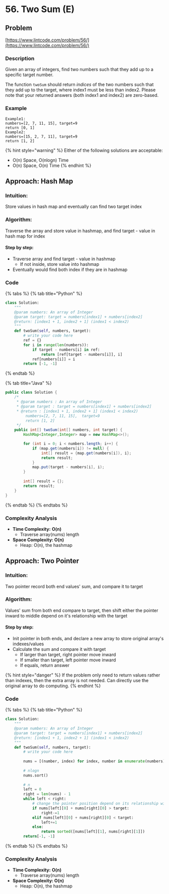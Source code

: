 # 56. Two Sum \(E\)

## Problem

[https://www.lintcode.com/problem/56/](https://www.lintcode.com/problem/56/)

### Description 

Given an array of integers, find two numbers such that they add up to a specific target number.

The function `twoSum` should return _indices_ of the two numbers such that they add up to the target, where index1 must be less than index2. Please note that your returned answers \(both index1 and index2\) are zero-based.

### Example

```text
Example1:
numbers=[2, 7, 11, 15], target=9
return [0, 1]
Example2:
numbers=[15, 2, 7, 11], target=9
return [1, 2]
```

{% hint style="warning" %}
Either of the following solutions are acceptable:

* O\(n\) Space, O\(nlogn\) Time
* O\(n\) Space, O\(n\) Time
{% endhint %}

## Approach: Hash Map

### Intuition:

Store values in hash map and eventually can find two target index

### Algorithm: 

Traverse the array and store value in hashmap, and find target - value in hash map for index

#### Step by step: 

* Traverse array and find target - value in hashmap
  * If not inside, store value into hashmap
* Eventually would find both index if they are in hashmap

### Code

{% tabs %}
{% tab title="Python" %}
```python
class Solution:
    """
    @param numbers: An array of Integer
    @param target: target = numbers[index1] + numbers[index2]
    @return: [index1 + 1, index2 + 1] (index1 < index2)
    """
    def twoSum(self, numbers, target):
        # write your code here
        ref = {}
        for i in range(len(numbers)):
            if target - numbers[i] in ref:
                return [ref[target - numbers[i]], i]
            ref[numbers[i]] = i
        return [-1, -1]
```
{% endtab %}

{% tab title="Java" %}
```java
public class Solution {
    /*
     * @param numbers : An array of Integer
     * @param target : target = numbers[index1] + numbers[index2]
     * @return : [index1 + 1, index2 + 1] (index1 < index2)
         numbers=[2, 7, 11, 15],  target=9
         return [1, 2]
     */
    public int[] twoSum(int[] numbers, int target) {
        HashMap<Integer,Integer> map = new HashMap<>();

        for (int i = 0; i < numbers.length; i++) {
            if (map.get(numbers[i]) != null) {
                int[] result = {map.get(numbers[i]), i};
                return result;
            }
            map.put(target - numbers[i], i);
        }
        
        int[] result = {};
        return result;
    }
}
```
{% endtab %}
{% endtabs %}

### Complexity Analysis

* **Time Complexity:** **O\(n\)**
  * Traverse array\(nums\) length
* **Space Complexity: O\(n\)**
  * Heap: O\(n\), the hashmap

## Approach: Two Pointer

### Intuition:

Two pointer record both end values' sum, and compare it to target

### Algorithm: 

Values' sum from both end compare to target, then shift either the pointer inward to middle depend on it's relationship with the target

#### Step by step: 

* Init pointer in both ends, and declare a new array to store original array's indexes/values
* Calculate the sum and compare it with target
  * If larger than target, right pointer move inward
  * If smaller than target, left pointer move inward
  * If equals, return answer 

{% hint style="danger" %}
If the problem only need to return values rather than indexes, then the extra array is not needed. Can directly use the original array to do computing. 
{% endhint %}

### Code

{% tabs %}
{% tab title="Python" %}
```python
class Solution:
    """
    @param numbers: An array of Integer
    @param target: target = numbers[index1] + numbers[index2]
    @return: [index1 + 1, index2 + 1] (index1 < index2)
    """
    def twoSum(self, numbers, target):
        # write your code here
        
        nums = [(number, index) for index, number in enumerate(numbers)]
        
        # nlogn
        nums.sort()
        
        # n
        left = 0
        right = len(nums) - 1
        while left < right:
            # change the pointer position depend on its relationship with target
            if nums[left][0] + nums[right][0] > target:
                right-=1
            elif nums[left][0] + nums[right][0] < target:
                left+=1
            else:
                return sorted([nums[left][1], nums[right][1]])
        return[-1, -1]
```
{% endtab %}
{% endtabs %}

### Complexity Analysis

* **Time Complexity:** **O\(n\)**
  * Traverse array\(nums\) length
* **Space Complexity: O\(n\)**
  * Heap: O\(n\), the hashmap

